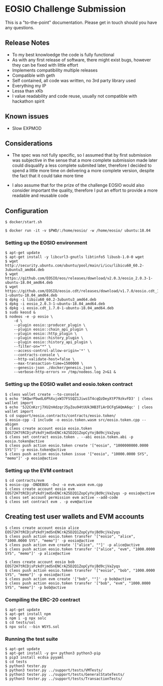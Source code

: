 # EOSIO Challenge Submission

This is a "to-the-point" documentation. Please get in touch should you have any questions.

## Release Notes

- To my best knowloedge the code is fully functional
- As with any first release of software, there might exist bugs, however they can be fixed with little effort
- Implements compatibility multiple releases
- Compatible with geth
- Self contained, all code was written, no 3rd party library used
- Everything my IP
- Lessa than xKb
- I value readability and code reuse, usually not compatible with hackathon spirit

## Known issues

- Slow EXPMOD

## Considerations

- The spec was not fully specific, so I assumed that by first submission
was subjective in the sense that a more complete submission made later
could disqualify a less complete submited later, therefore I decided to
spend a little more time on delivering a more complete version, despite
the fact that it could take more time

- I also assume that for the prize of the challenge EOSIO would also consider
important the quality, therefore I put an effort to provide a more readable and
reusable code

## Configuration

    $ docker/start.sh

    $ docker run -it -v $PWD/:/home/eosio/ -w /home/eosio/ ubuntu:18.04

### Setting up the EOSIO environment

    $ apt-get update
    $ apt-get install -y libcurl3-gnutls libtinfo5 libusb-1.0-0 wget
    $ wget http://security.ubuntu.com/ubuntu/pool/main/i/icu/libicu60_60.2-3ubuntu3_amd64.deb
    $ wget https://github.com/EOSIO/eos/releases/download/v2.0.3/eosio_2.0.3-1-ubuntu-18.04_amd64.deb
    $ wget https://github.com/EOSIO/eosio.cdt/releases/download/v1.7.0/eosio.cdt_1.7.0-1-ubuntu-18.04_amd64.deb
    $ dpkg -i libicu60_60.2-3ubuntu3_amd64.deb
    $ dpkg -i eosio_2.0.3-1-ubuntu-18.04_amd64.deb
    $ dpkg -i eosio.cdt_1.7.0-1-ubuntu-18.04_amd64.deb
    $ sudo keosd &
    $ nodeos -e -p eosio \
        -d \
        --plugin eosio::producer_plugin \
        --plugin eosio::chain_api_plugin \
        --plugin eosio::http_plugin \
        --plugin eosio::history_plugin \
        --plugin eosio::history_api_plugin \
        --filter-on="*" \
        --access-control-allow-origin='*' \
        --contracts-console \
        --http-validate-host=false \
        --max-transaction-time=1500000 \
        --genesis-json ./docker/genesis.json \
        --verbose-http-errors >> /tmp/nodeos.log 2>&1 &

### Setting up the EOSIO wallet and eosio.token contract

    $ cleos wallet create --to-console
    $ echo '5KQwrPbwdL6PhXujxW37FSSQZ1JiwsST4cqQzDeyXtP79zkvFD3' | cleos wallet import
    $ echo '5J2CnKzrj7XU2nHdzqrJ5yZou94tUUk3HB3TiArDCFgSAQmA6qc' | cleos wallet import
    $ cd support/eosio.contracts/contracts/eosio.token/
    $ eosio-cpp -I include -o eosio.token.wasm src/eosio.token.cpp --abigen
    $ cleos create account eosio eosio.token EOS72H7tRCDjsPzkdYjmdSnENCrA25D2Q1ZopCyYojBd9cjVa2yqs
    $ cleos set contract eosio.token . --abi eosio.token.abi -p eosio.token@active
    $ cleos push action eosio.token create '["eosio", "1000000000.0000 SYS"]' -p eosio.token@active
    $ cleos push action eosio.token issue '["eosio", "10000.0000 SYS", "memo"]' -p eosio@active

### Setting up the EVM contract

    $ cd contracts/evm
    $ eosio-cpp -DNDEBUG -O=z -o evm.wasm evm.cpp
    $ cleos create account eosio evm EOS72H7tRCDjsPzkdYjmdSnENCrA25D2Q1ZopCyYojBd9cjVa2yqs -p eosio@active
    $ cleos set account permission evm active --add-code
    $ cleos set contract evm . -p evm@active

## Creating test user wallets and EVM accounts

    $ cleos create account eosio alice EOS72H7tRCDjsPzkdYjmdSnENCrA25D2Q1ZopCyYojBd9cjVa2yqs
    $ cleos push action eosio.token transfer '["eosio", "alice", "1000.0000 SYS", "memo"]' -p eosio@active
    $ cleos push action evm create '["alice", ""]' -p alice@active
    $ cleos push action eosio.token transfer '["alice", "evm", "1000.0000 SYS", "memo"]' -p alice@active

    $ cleos create account eosio bob EOS72H7tRCDjsPzkdYjmdSnENCrA25D2Q1ZopCyYojBd9cjVa2yqs
    $ cleos push action eosio.token transfer '["eosio", "bob", "1000.0000 SYS", "memo"]' -p eosio@active
    $ cleos push action evm create '["bob", ""]' -p bob@active
    $ cleos push action eosio.token transfer '["bob", "evm", "1000.0000 SYS", "memo"]' -p bob@active

### Compiling the ERC-20 contract

    $ apt-get update
    $ apt-get install npm
    $ npm i -g npx solc
    $ cd tests/sol
    $ npx solc --bin WSYS.sol

### Running the test suite

    $ apt-get update
    $ apt-get install -y g++ python3 python3-pip
    $ pip3 install ecdsa pyyaml
    $ cd tests
    $ python3 tester.py
    $ python3 tester.py ../support/tests/VMTests/
    $ python3 tester.py ../support/tests/GeneralStateTests/
    $ python3 tester.py ../support/tests/TransactionTests/

